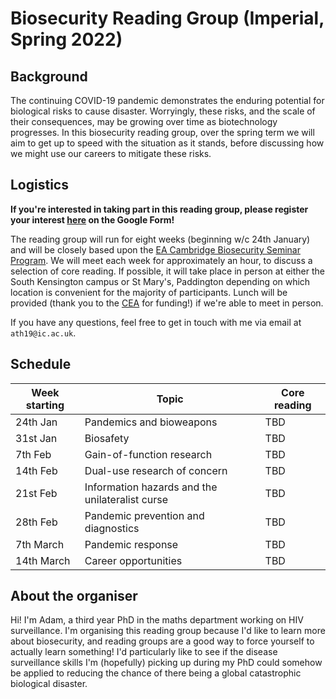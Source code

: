 # Biosecurity Reading Group (Imperial, Spring 2022)

## Background

The continuing COVID-19 pandemic demonstrates the enduring potential for biological risks to cause disaster.
Worryingly, these risks, and the scale of their consequences, may be growing over time as biotechnology progresses.
In this biosecurity reading group, over the spring term we will aim to get up to speed with the situation as it stands, before discussing how we might use our careers to mitigate these risks.

## Logistics

**If you're interested in taking part in this reading group, please register your interest [here](https://forms.gle/ktC2R5sxfqpUCr9VA) on the Google Form!**

The reading group will run for eight weeks (beginning w/c 24th January) and will be closely based upon the [EA Cambridge Biosecurity Seminar Program](https://www.eacambridge.org/biosecurity-programme).
We will meet each week for approximately an hour, to discuss a selection of core reading.
If possible, it will take place in person at either the South Kensington campus or St Mary's, Paddington depending on which location is convenient for the majority of participants.
Lunch will be provided (thank you to the [CEA](https://www.centreforeffectivealtruism.org/) for funding!) if we're able to meet in person.

If you have any questions, feel free to get in touch with me via email at `ath19@ic.ac.uk`.

## Schedule

| Week starting | Topic | Core reading |
|-------|---------|------|
| 24th Jan | Pandemics and bioweapons | TBD |
| 31st Jan | Biosafety | TBD |
| 7th Feb | Gain-of-function research | TBD |
| 14th Feb | Dual-use research of concern | TBD |
| 21st Feb | Information hazards and the unilateralist curse  | TBD |
| 28th Feb | Pandemic prevention and diagnostics | TBD |
| 7th March | Pandemic response | TBD |
| 14th March | Career opportunities | TBD |

## About the organiser

Hi! I'm Adam, a third year PhD in the maths department working on HIV surveillance.
I'm organising this reading group because I'd like to learn more about biosecurity, and reading groups are a good way to force yourself to actually learn something!
I'd particularly like to see if the disease surveillance skills I'm (hopefully) picking up during my PhD could somehow be applied to reducing the chance of there being a global catastrophic biological disaster.
